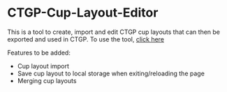 # CTGP-Cup-Layout-Editor
This is a tool to create, import and edit CTGP cup layouts that can then be exported and used in CTGP.
To use the tool, [click here](https://forgottenice.github.io/CTGP-Cup-Layout-Editor)

Features to be added:
- Cup layout import
- Save cup layout to local storage when exiting/reloading the page
- Merging cup layouts
